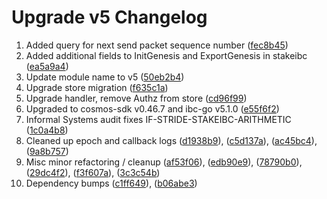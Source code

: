 # Upgrade v5 Changelog

1.  Added query for next send packet sequence number
    ([fec8b45](https://github.com/Stride-Labs/stride/commit/fec8b4570d9a4a85efd944a1b859cec72d1bf9ea))
2.  Added additional fields to InitGenesis and ExportGenesis in stakeibc
    ([ea5a9a4](https://github.com/Stride-Labs/stride/commit/ea5a9a4babbe958c6309fefedc30df4c21a03028))
3.  Update module name to v5
    ([50eb2b4](https://github.com/Stride-Labs/stride/commit/50eb2b4ec541e94ccd46c02ea543ac9293094cef))
4.  Upgrade store migration
    ([f635c1a](https://github.com/Stride-Labs/stride/commit/f635c1a872c9947df52e6f3f8e3ad4741d5d91e2))
5.  Upgrade handler, remove Authz from store
    ([cd96f99](https://github.com/Stride-Labs/stride/commit/cd96f99c84ad2870528d55febad26dc05f82fa96))
6.  Upgraded to cosmos-sdk v0.46.7 and ibc-go v5.1.0
    ([e55f6f2](https://github.com/Stride-Labs/stride/commit/e55f6f2f8644ebd754ce32d3ced85b1e6db984c3))
7.  Informal Systems audit fixes IF-STRIDE-STAKEIBC-ARITHMETIC
    ([1c0a4b8](https://github.com/Stride-Labs/stride/commit/1c0a4b8eb795c19b58ce06bbf194a52ec1df649b))
8.  Cleaned up epoch and callback logs
    ([d1938b9](https://github.com/Stride-Labs/stride/commit/d1938b9d381cdad627093b6b4adbf1e90ff5b9d0)),
    ([c5d137a](https://github.com/Stride-Labs/stride/commit/c5d137a32bc23a403f94ad37989c940da0715138)),
    ([ac45bc4](https://github.com/Stride-Labs/stride/commit/ac45bc4971aa3fbfaebc1be3e07aa71029616c98)),
    ([9a8b757](https://github.com/Stride-Labs/stride/commit/9a8b757eb3386997e8d589044b8acabde034410e))
9.  Misc minor refactoring / cleanup
    ([af53f06](https://github.com/Stride-Labs/stride/commit/af53f06e923f6b2a546f003d345476496e44ff6f)),
    ([edb90e9](https://github.com/Stride-Labs/stride/commit/edb90e98875564fc21f94f9216f6bdc75e599176)),
    ([78790b0](https://github.com/Stride-Labs/stride/commit/78790b06a37bd50ba2ae993c4cb0bacfcc7c9ebf)),
    ([29dc4f2](https://github.com/Stride-Labs/stride/commit/29dc4f2e5f61db38714f0464b4ee17221fba88e3)),
    ([f3f607a](https://github.com/Stride-Labs/stride/commit/f3f607af8861f29ff2580c4c7f8814aa61828573)),
    ([3c3c54b](https://github.com/Stride-Labs/stride/commit/3c3c54b9539b9055f848f98e036221173ff8f58e))
10. Dependency bumps
    ([c1ff649](https://github.com/Stride-Labs/stride/commit/c1ff6495d01dcac519ee9643038c739b4265a4a1)),
    ([b06abe3](https://github.com/Stride-Labs/stride/commit/b06abe3ef6211bce1bbc1ee179866c24bad3dab5))
